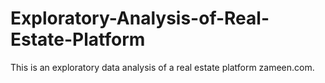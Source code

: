 # Exploratory-Analysis-of-Real-Estate-Platform
This is an exploratory data analysis of a real estate platform zameen.com. 
